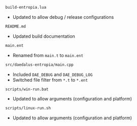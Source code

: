 ```sh
build-entropia.lua
```

- Updated to allow debug / release configurations

```sh
README.md
```

- Updated build documentation

```sh
main.ent
```

- Renamed from `main.t` to `main.ent`

```sh
src/daedalus-entropia/main.cpp
```

- Included `DAE_DEBUG` and `DAE_DEBUG_LOG`
- Switched file filter from `*.t` to `*.ent`

```sh
scripts/win-run.bat
```

- Updated to allow arguments (configuration and platform)

```sh
scripts/linux-run.sh
```

- Updated to allow arguments (configuration and platform)
